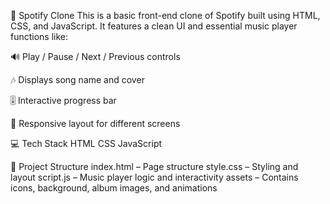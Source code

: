 🎵 Spotify Clone
This is a basic front-end clone of Spotify built using HTML, CSS, and JavaScript. It features a clean UI and essential music player functions like:

🔊 Play / Pause / Next / Previous controls

🎶 Displays song name and cover

🎚️ Interactive progress bar

📱 Responsive layout for different screens

💻 Tech Stack
HTML
CSS
JavaScript

📂 Project Structure
index.html – Page structure
style.css – Styling and layout
script.js – Music player logic and interactivity
assets – Contains icons, background, album images, and animations

